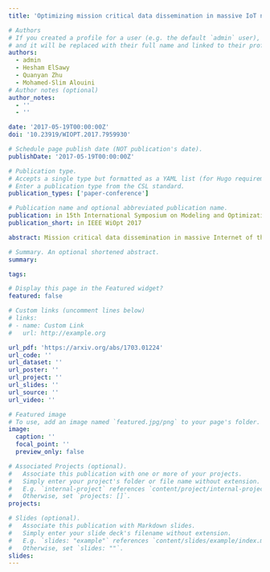 ```yaml
---
title: 'Optimizing mission critical data dissemination in massive IoT networks'

# Authors
# If you created a profile for a user (e.g. the default `admin` user), write the username (folder name) here
# and it will be replaced with their full name and linked to their profile.
authors:
  - admin
  - Hesham ElSawy
  - Quanyan Zhu
  - Mohamed-Slim Alouini
# Author notes (optional)
author_notes:
  - ''
  - ''

date: '2017-05-19T00:00:00Z'
doi: '10.23919/WIOPT.2017.7959930'

# Schedule page publish date (NOT publication's date).
publishDate: '2017-05-19T00:00:00Z'

# Publication type.
# Accepts a single type but formatted as a YAML list (for Hugo requirements).
# Enter a publication type from the CSL standard.
publication_types: ['paper-conference']

# Publication name and optional abbreviated publication name.
publication: in 15th International Symposium on Modeling and Optimization in Mobile, Ad Hoc, and Wireless Networks (WiOpt) 2017, Paris, France
publication_short: in IEEE WiOpt 2017

abstract: Mission critical data dissemination in massive Internet of things (IoT) networks imposes constraints on the message transfer delay between devices. Due to low power and communication range of IoT devices, data is foreseen to be relayed over multiple device-to-device (D2D) links before reaching the destination. The coexistence of a massive number of IoT devices poses a challenge in maximizing the successful transmission capacity of the overall network alongside reducing the multi-hop transmission delay in order to support mission critical applications. There is a delicate interplay between the carrier sensing threshold of the contention based medium access protocol and the choice of packet forwarding strategy selected at each hop by the devices. The fundamental problem in optimizing the performance of such networks is to balance the tradeoff between conflicting performance objectives such as the spatial frequency reuse, transmission quality, and packet progress towards the destination. In this paper, we use a stochastic geometry approach to quantify the performance of multi-hop massive IoT networks in terms of the spatial frequency reuse and the transmission quality under different packet forwarding schemes. We also develop a comprehensive performance metric that can be used to optimize the system to achieve the best performance. The results can be used to select the best forwarding scheme and tune the carrier sensing threshold to optimize the performance of the network according to the delay constraints and transmission quality requirements.

# Summary. An optional shortened abstract.
summary:

tags:

# Display this page in the Featured widget?
featured: false

# Custom links (uncomment lines below)
# links:
# - name: Custom Link
#   url: http://example.org

url_pdf: 'https://arxiv.org/abs/1703.01224'
url_code: ''
url_dataset: ''
url_poster: ''
url_project: ''
url_slides: ''
url_source: ''
url_video: ''

# Featured image
# To use, add an image named `featured.jpg/png` to your page's folder.
image:
  caption: ''
  focal_point: ''
  preview_only: false

# Associated Projects (optional).
#   Associate this publication with one or more of your projects.
#   Simply enter your project's folder or file name without extension.
#   E.g. `internal-project` references `content/project/internal-project/index.md`.
#   Otherwise, set `projects: []`.
projects:

# Slides (optional).
#   Associate this publication with Markdown slides.
#   Simply enter your slide deck's filename without extension.
#   E.g. `slides: "example"` references `content/slides/example/index.md`.
#   Otherwise, set `slides: ""`.
slides:
---
```


